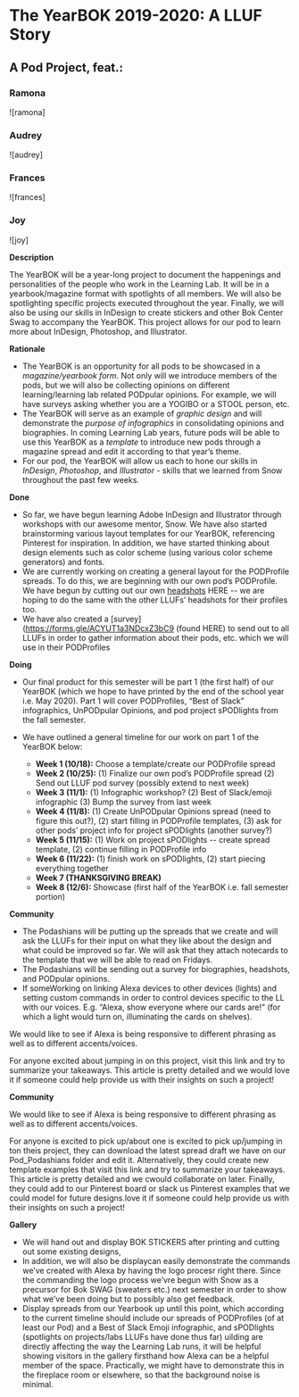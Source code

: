 # The YearBOK 2019-2020: A LLUF Story

## A Pod Project, feat.:

### Ramona
![ramona]

### Audrey
![audrey]

### Frances
![frances]

### Joy
![joy]


**Description**


The YearBOK will be a year-long project to document the happenings and personalities of the people who work in the Learning Lab. It will be in a yearbook/magazine format with spotlights of all members. We will also be spotlighting specific projects executed throughout the year. Finally, we will also be using our skills in InDesign to create stickers and other Bok Center Swag to accompany the YearBOK. This project allows for our pod to learn more about InDesign, Photoshop, and Illustrator.

**Rationale**

- The YearBOK is an opportunity for all pods to be showcased in a *magazine/yearbook form*. Not only will we introduce members of the pods, but we will also be collecting opinions on different learning/learning lab related PODpular opinions. For example, we will have surveys asking whether you are a YOGIBO or a STOOL person, etc.
- The YearBOK will serve as an example of *graphic design* and will demonstrate the *purpose of infographics* in consolidating opinions and biographies. In coming Learning Lab years, future pods will be able to use this YearBOK as a *template* to introduce new pods through a magazine spread and edit it according to that year’s theme.
- For our pod, the YearBOK will allow us each to hone our skills in *InDesign*, *Photoshop*, and *Illustrator* - skills that we learned from Snow throughout the past few weeks.

**Done**

- So far, we have begun learning Adobe InDesign and Illustrator through workshops with our awesome mentor, Snow. We have also started brainstorming various layout templates for our YearBOK, referencing Pinterest for inspiration. In addition, we have started thinking about design elements such as color scheme (using various color scheme generators) and fonts.
- We are currently working on creating a general layout for the PODProfile spreads. To do this, we are beginning with our own pod’s PODProfile. We have begun by cutting out our own [headshots](https://drive.google.com/open?id=1CAG_vB0VZ4dwfLUP1N8NIKO1Tnh84Wz9) HERE -- we are hoping to do the same with the other LLUFs’ headshots for their profiles too.
- We have also created a [survey](https://forms.gle/ACYUT1a3NDcxZ3bC9 (found HERE) to send out to all LLUFs in order to gather information about their pods, etc. which we will use in their PODProfiles 

**Doing**


- Our final product for this semester will be part 1 (the first half) of our YearBOK (which we hope to have printed by the end of the school year i.e. May 2020). Part 1 will cover PODProfiles, “Best of Slack” infographics, UnPODpular Opinions, and pod project sPODlights from the fall semester.  
- We have outlined a general timeline for our work on part 1 of the YearBOK below:

    - **Week 1 (10/18):** Choose a template/create our PODProfile spread
    - **Week 2 (10/25):** (1) Finalize our own pod’s PODProfile spread (2) Send out LLUF pod survey (possibly extend to next week)
    - **Week 3 (11/1):** (1) Infographic workshop? (2) Best of Slack/emoji infographic (3) Bump the survey from last week
    - **Week 4 (11/8):** (1) Create UnPODpular Opinions spread (need to figure this out?), (2) start filling in PODProfile templates, (3) ask for other pods’ project info for project sPODlights (another survey?)
    - **Week 5 (11/15):** (1) Work on project sPODlights -- create spread template, (2) continue filling in PODProfile info
    - **Week 6 (11/22):** (1) finish work on sPODlights, (2) start piecing everything together
    - **Week 7 (THANKSGIVING BREAK)**
    - **Week 8 (12/6):** Showcase (first half of the YearBOK i.e. fall semester portion)

**Community**

- The Podashians will be putting up the spreads that we create and will ask the LLUFs for their input on what they like about the design and what could be improved so far. We will ask that they attach notecards to the template that we will be able to read on Fridays.
- The Podashians will be sending out a survey for biographies, headshots, and PODpular opinions.
- If someWorking on linking Alexa devices to other devices (lights) and setting custom commands in order to control devices specific to the LL with our voices. E.g. “Alexa, show everyone where our cards are!” (for which a light would turn on, illuminating the cards on shelves).

We would like to see if Alexa is being responsive to different phrasing as well as to different accents/voices.

For anyone excited about jumping in on this project,  visit this link and try to summarize your takeaways. This article is pretty detailed and we would love it if someone could help provide us with their insights on such a project!

**Community**

We would like to see if Alexa is being responsive to different phrasing as well as to different accents/voices.

For anyone is excited to pick up/about one is excited to pick up/jumping in ton theis project, they can download the latest spread draft we have on our Pod_Podashians folder and edit it. Alternatively, they could create new template examples that visit this link and try to summarize your takeaways. This article is pretty detailed and we cwould collaborate on later. Finally, they could add to our Pinterest board or slack us Pinterest examples that we could model for future designs.love it if someone could help provide us with their insights on such a project!


**Gallery**

- We will hand out and display BOK STICKERS after printing and cutting out some existing designs,
- In addition, we will also be displaycan easily demonstrate the commands we’ve created with Alexa by having the logo procesr right there. Since the commanding the logo process we’vre begun with Snow as a precursor for Bok SWAG (sweaters etc.) next semester in order to show what we’ve been doing but to possibly also get feedback.
- Display spreads from our Yearbook up until this point, which according to the current timeline should include our spreads of PODProfiles (of at least our Pod) and a Best of Slack Emoji infographic, and sPODlights (spotlights on projects/labs  LLUFs have done thus far) uilding are directly affecting the way the Learning Lab runs, it will be helpful showing visitors in the gallery firsthand how Alexa can be a helpful member of the space. Practically, we might have to demonstrate this in the fireplace room or elsewhere, so that the background noise is minimal.
<!--stackedit_data:
eyJoaXN0b3J5IjpbMTA1NjM4MTc0MywxMzY1NDcwNDIzXX0=
-->